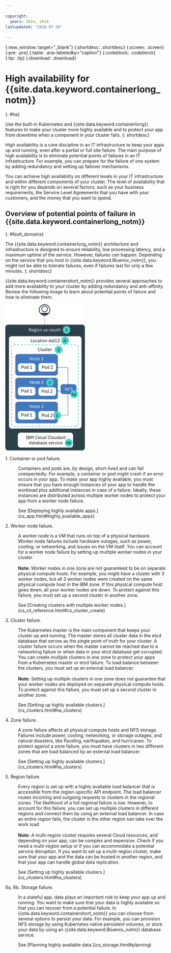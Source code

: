 ```yaml
---

copyright:
  years: 2014, 2018
lastupdated: "2018-07-20"

---
```


{:new_window: target="_blank"}
{:shortdesc: .shortdesc}
{:screen: .screen}
{:pre: .pre}
{:table: .aria-labeledby="caption"}
{:codeblock: .codeblock}
{:tip: .tip}
{:download: .download}




# High availability for {{site.data.keyword.containerlong_notm}}
{: #ha}

Use the built-in Kubernetes and {{site.data.keyword.containerlong}} features to make your cluster more highly available and to protect your app from downtime when a component in your cluster fails.
{: shortdesc}

High availability is a core discipline in an IT infrastructure to keep your apps up and running, even after a partial or full site failure. The main purpose of high availability is to eliminate potential points of failures in an IT infrastructure. For example, you can prepare for the failure of one system by adding redundancy and setting up failover mechanisms.

You can achieve high availability on different levels in your IT infrastructure and within different components of your cluster. The level of availability that is right for you depends on several factors, such as your business requirements, the Service Level Agreements that you have with your customers, and the money that you want to spend.

## Overview of potential points of failure in {{site.data.keyword.containerlong_notm}}
{: #fault_domains} 

The {{site.data.keyword.containerlong_notm}} architecture and infrastructure is designed to ensure reliability, low processing latency, and a maximum uptime of the service. However, failures can happen. Depending on the service that you host in {{site.data.keyword.Bluemix_notm}}, you might not be able to tolerate failures, even if failures last for only a few minutes.
{: shortdesc}

{{site.data.keyword.containershort_notm}} provides several approaches to add more availability to your cluster by adding redundancy and anti-affinity. Review the following image to learn about potential points of failure and how to eliminate them.

<img src="images/cs_failure_ov.png" alt="Overview of fault domains in a high availability cluster within an {{site.data.keyword.containershort_notm}} region." width="250" style="width:250px; border-style: none"/>

<dl>
<dt> 1. Container or pod failure.</dt>
  <dd><p>Containers and pods are, by design, short-lived and can fail unexpectedly. For example, a container or pod might crash if an error occurs in your app. To make your app highly available, you must ensure that you have enough instances of your app to handle the workload plus additional instances in case of a failure. Ideally, these instances are distributed across multiple worker nodes to protect your app from a worker node failure.</p>
  <p>See [Deploying highly available apps.](cs_app.html#highly_available_apps)</p></dd>
<dt> 2. Worker node failure.</dt>
  <dd><p>A worker node is a VM that runs on top of a physical hardware. Worker node failures include hardware outages, such as power, cooling, or networking, and issues on the VM itself. You can account for a worker node failure by setting up multiple worker nodes in your cluster. <br/><br/><strong>Note:</strong> Worker nodes in one zone are not guaranteed to be on separate physical compute hosts. For example, you might have a cluster with 3 worker nodes, but all 3 worker nodes were created on the same physical compute host in the IBM zone. If this physical compute host goes down, all your worker nodes are down. To protect against this failure, you must set up a second cluster in another zone.</p>
  <p>See [Creating clusters with multiple worker nodes.](cs_cli_reference.html#cs_cluster_create)</p></dd>
<dt> 3. Cluster failure.</dt>
  <dd><p>The Kubernetes master is the main component that keeps your cluster up and running. The master stores all cluster data in the etcd database that serves as the single point of truth for your cluster. A cluster failure occurs when the master cannot be reached due to a networking failure or when data in your etcd database get corrupted. You can create multiple clusters in one zone to protect your apps from a Kubernetes master or etcd failure. To load balance between the clusters, you must set up an external load balancer. <br/><br/><strong>Note:</strong> Setting up multiple clusters in one zone does not guarantee that your worker nodes are deployed on separate physical compute hosts. To protect against this failure, you must set up a second cluster in another zone.</p>
  <p>See [Setting up highly available clusters.](cs_clusters.html#ha_clusters)</p></dd>
<dt> 4. Zone failure.</dt>
  <dd><p>A zone failure affects all physical compute hosts and NFS storage. Failures include power, cooling, networking, or storage outages, and natural disasters, like flooding, earthquakes, and hurricanes. To protect against a zone failure, you must have clusters in two different zones that are load balanced by an external load balancer.</p>
  <p>See [Setting up highly available clusters.](cs_clusters.html#ha_clusters)</p></dd>    
<dt> 5. Region failure.</dt>
  <dd><p>Every region is set up with a highly available load balancer that is accessible from the region-specific API endpoint. The load balancer routes incoming and outgoing requests to clusters in the regional zones. The likelihood of a full regional failure is low. However, to account for this failure, you can set up multiple clusters in different regions and connect them by using an external load balancer. In case an entire region fails, the cluster in the other region can take over the work load. <br/><br/><strong>Note:</strong> A multi-region cluster requires several Cloud resources, and depending on your app, can be complex and expensive. Check if you need a multi-region setup or if you can accommodate a potential service disruption. If you want to set up a multi-region cluster, make sure that your app and the data can be hosted in another region, and that your app can handle global data replication.</p>
  <p>See [Setting up highly available clusters.](cs_clusters.html#ha_clusters)</p></dd>   
<dt> 6a, 6b. Storage failure.</dt>
  <dd><p>In a stateful app, data plays an important role to keep your app up and running. You want to make sure that your data is highly available so that you can recover from a potential failure. In {{site.data.keyword.containershort_notm}} you can choose from several options to persist your data. For example, you can provision NFS storage by using Kubernetes native persistent volumes, or store your data by using an {{site.data.keyword.Bluemix_notm}} database service.</p>
  <p>See [Planning highly available data.](cs_storage.html#planning)</p></dd> 
</dl>

